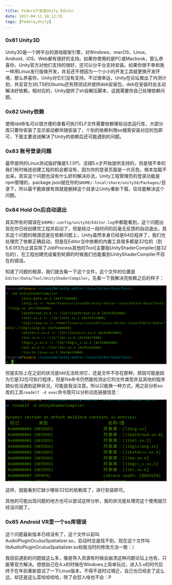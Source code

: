 ```yaml
---
title: Fedora下安装Unity Editor
date: 2017-04-11 18:12:55
tags: [Fedora,Unity]
---
```


### 0x81 Unity3D

Unity3D是一个跨平台的游戏框架引擎，对Windows、macOS、Linux、Android、iOS、Web都有很好的支持。如果你使用的是PC或Macbook，那么恭喜你，Unity官方对他们支持的很好，还可以分平台支持安装。如果你很不幸和我一样用Linux发行版做开发，并且还不想因为一个小小的开发工具就更换开发环境，那么恭喜你，Unity对它们没有支持。不过很幸运，Unity在论坛推出了内测计划，并且官方对LTS的Ubuntu还有预测试并提供deb安装包，deb在安装时会主动解决好依赖。相对应的，Unity提供了sh自解压脚本，这就需要你自己处理依赖问题。

### 0x82 Unity依赖

使用ldd命名可以很方便的查看可执行ELF文件需要依赖哪些动态运行库，大部分库只要你安装了显示驱动都伴随安装了，个别的依赖利用so搜索安装对应的包即可，下面主要说说解决了Unity的依赖后还可能遇到的问题。

<!--more-->

### 0x83 账号登录问题

最早提供的Linux测试版好像是5.1.0f1，没错5.x才开始提供支持的，但是很不幸的我们有时候连创建工程的机会都没有，因为你的登录页面是一片灰色，根本加载不出来。其实这个问题也没有什么好的解决办法，Unity工程管理页的登录功能是npm管理的，package.json就在你的`$HOME/.local/share/unity3d/Packages/`目录下，所以最干脆直接有效就是删掉这个目录让Unity重新下载，往往能解决这个问题。

### 0x84 Hold On后自动退出

其实所有的错误在`$HOME/.config/unity3d/Editor.log`中都能看到，这个问题出现在你已经创建完工程并启动了，但是经过一段时间的后毫无反馈的自动退出，其实这个问题的根源还是在依赖问题上，Unity虽然本身已经是64位程序了，我们也处理完了依赖正确启动，但是在Editor当中依赖的内置工具很多都是32位的（到5.6.0f3为止其实除了JobProcess其他的Tool[主要指UnityShaderCompiler]是32位的），在工程创建完成看到轮廓的时候我们也能看到UnityShaderCompiler不存在的错误。

知道了问题的根源，我们就去看一下这个文件，这个文件的位置是`Editor/Data/Tool/UnityShaderCompiler`。先看一下我解决完依赖之后的样子：

![依赖库](/images/2017_04_11_01.png)

但是实际上在之前的状况是ldd无法检测它，还是文件不存在那种，原因可能是因为它是32位可执行程序，但是file命令仍然能检测出它的文件类型并且其他的程序貌似也没遇到这种状况，可能是我没注意。所以只能换一种方式，用之前分析so库的工具`readelf -d exec`命令既可以分析动态链接信息：

![依赖库](/images/2017_04_11_02.png)

这样，就能看到它缺少哪些32位的依赖库了，进行安装即可。

其他的可能出现问题的地方也可以尝试这样分析，我的状况是处理完这个使用就已经没问题了。

### 0x85 Android VR里一个so库错误

这个问题最新版本已经没有了，这个文件以前叫AudioPluginOculusSpatializer.so，启动时总是找不到，现在这个文件叫libAudioPluginOculusSpatializer.so和我当时的修改方法一致：）

我目前遇到的问题就这么多，像是导入资源有时候会崩溃这种问题论坛上也有，只能等官方解决。想想自己在4.x的时候在Windows上简单玩过，进入5.x的时代后终于在年前重新尝试了一下Linux版本，不得不说时过境迁，自己也已经走了这么远，却还是这么菜哈哈哈哈，除了会怼人啥也不会：P
